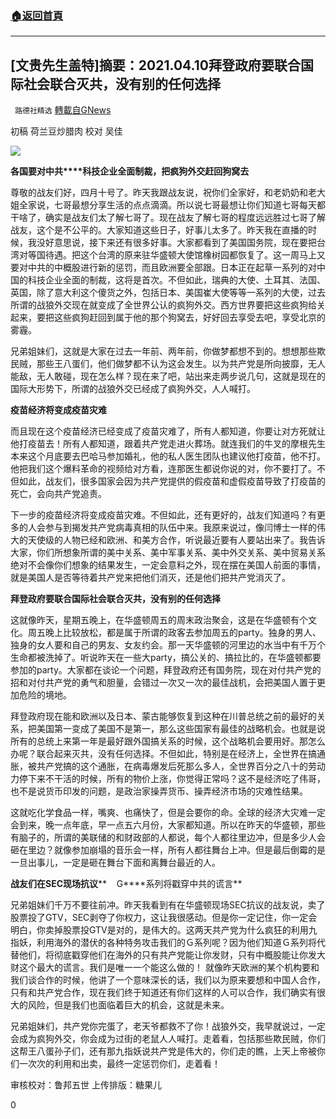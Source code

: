###  [:house:返回首頁](https://github.com/ourhimalayas/txt)
---

## [文贵先生盖特]摘要：2021.04.10拜登政府要联合国际社会联合灭共，没有别的任何选择
` 路德社精选` [轉載自GNews](https://gnews.org/zh-hans/1083925/)

初稿 荷兰豆炒腊肉
校对 吴佳

![]()![](https://gnews.org/wp-content/uploads/2021/04/041303.jpg)

**各国要对中共****科技企业全面制裁，把疯狗外交赶回狗窝去**

尊敬的战友们好，四月十号了。昨天我跟战友说，祝你们全家好，和老奶奶和老大姐全家说，七哥最想分享生活的点点滴滴。所以说七哥最想让你们知道七哥每天都干啥了，确实是战友们太了解七哥了。现在战友了解七哥的程度远远胜过七哥了解战友，这个是不公平的。大家知道这些日子，好事儿太多了。昨天我在直播的时候，我没好意思说，接下来还有很多好事。大家都看到了美国国务院，现在要把台湾对等国待遇。把这个台湾的原来驻华盛顿大使馆橡树园都恢复了。这一周马上又要对中共的中概股进行新的惩罚，而且欧洲要全部跟。日本正在起草一系列的对中国的科技企业全面的制裁，这将是首次。不但如此，瑞典的大使、土耳其、法国、英国，除了意大利这个傻货之外，包括日本、美国崔大使等等一系列的大使，过去所谓的战狼外交现在就变成了全世界公认的疯狗外交。西方世界要把这些疯狗给关起来，要把这些疯狗赶回到属于他的那个狗窝去，好好回去享受去吧，享受北京的雾霾。

兄弟姐妹们，这就是大家在过去一年前、两年前，你做梦都想不到的。想想那些欺民贼，那些王八蛋们，他们做梦都不认为这会发生。以为共产党是所向披靡，无人能敌，无人敢碰，现在怎么样？现在来了吧，站出来走两步说几句，这就是现在的国际大形势下，所谓的战狼外交已经成了疯狗外交，人人喊打。

**疫苗经济将变成疫苗灾难**

而且现在这个疫苗经济已经变成了疫苗灾难了，所有人都知道，你要让对方死就让他打疫苗去！所有人都知道，跟着共产党走进火葬场。就连我们的牛叉的摩根先生本来这个月底要去巴哈马参加婚礼，他的私人医生团队也建议他打疫苗，他不打。他把我们这个爆料革命的视频给对方看，连那医生都说你说的对，你不要打了。不但如此，战友们，很多国家会因为共产党提供的假疫苗和虚假疫苗导致了打疫苗的死亡，会向共产党追责。

下一步的疫苗经济将变成疫苗灾难。不但如此，还有更好的，战友们知道吗？有更多的人会参与到揭发共产党病毒真相的队伍中来。我原来说过，像闫博士一样的伟大的天使级的人物已经和欧洲、和美方合作，听说最近要有人要站出来了。我告诉大家，你们所想象所谓的美中关系、美中军事关系、美中外交关系、美中贸易关系绝对不会像你们想象的结果发生，一定会意料之外，现在摆在美国人前面的事情，就是美国人是否等待着共产党来把他们消灭，还是他们把共产党消灭了。

**拜登政府要联合国际社会联合灭共，没有别的任何选择**

这就像昨天，星期五晚上，在华盛顿周五的周末政治聚会，这是在华盛顿有个文化。周五晚上比较放松，都是属于所谓的政客去参加周五的party。独身的男人、独身的女人要和自己的男友、女友约会。那一天华盛顿的河里边的水当中有千万个生命都被洗掉了。听说昨天在一些大party，搞公关的、搞拉比的，在华盛顿都要参加的party。大家都在谈论一个问题，拜登政府还有国务院，现在对付共产党的招和对付共产党的勇气和胆量，会错过一次又一次的最佳战机，会把美国人置于更加危险的境地。

拜登政府现在能和欧洲以及日本、蒙古能够恢复到这种在川普总统之前的最好的关系，把美国第一变成了美国不是第一，那么这些国家有最佳的战略机会。也就是说所有的总统上来第一年是最好跟外国搞关系的时候，这个战略机会要用好。那怎么办呢？联合起来灭共，没有任何选择。不但如此，特别是在经济上，全世界在搞通胀，被共产党搞的这个通胀，在病毒爆发后死那么多人，全世界百分之八十的劳动力停下来不干活的时候，所有的物价上涨，你觉得正常吗？这不是经济吃了伟哥，也不是说货币印发的问题，是政治家操弄货币、操弄经济市场的灾难性结果。

这就吃化学食品一样，嘴爽、也痛快了，但是会要你的命。全球的经济大灾难一定会到来，晚一点年底，早一点五六月份，大家都知道。所以在昨天的华盛顿，那些有脑子的，所谓的美联储的和财政部的人都说，每个人都往里边冲，但是多少人会砸在里边？就像参加崩塌的音乐会一样，所有人都往舞台上冲。但是最后倒霉的是一旦出事儿，一定是砸在舞台下面和离舞台最近的人。

**战友们在****SEC****现场抗议****    G****系列将戳穿中共的谎言**

兄弟姐妹们千万不要往前冲。昨天我看到有在华盛顿现场SEC抗议的战友说，卖了股票投了GTV，SEC剥夺了你权力，这让我很感动。但是你一定记住，你一定会明白，你卖掉股票投GTV是对的，是伟大的。这两天共产党为什么疯狂的利用九指妖，利用海外的潜伏的各种特务攻击我们的Ｇ系列呢？因为他们知道Ｇ系列将代替他们，将彻底戳穿他们在海外的只有共产党能让你发财，只有中概股能让你发大财这个最大的谎言。我们是唯一一个能这么做的！
就像昨天欧洲的某个机构要和我们谈合作的时候，他讲了一个意味深长的话，我们以为原来要想和中国人合作，只有和共产党合作，现在我们终于知道还有你们这样的人可以合作，我们确实有很大的风险，但是我们也面临着巨大的机会，这就是未来。

兄弟姐妹们，共产党你完蛋了，老天爷都救不了你！战狼外交，我早就说过，一定会成为疯狗外交，你会成为过街的老鼠人人喊打。走着看，包括那些欺民贼，你们这帮王八蛋孙子们，还有那九指妖说共产党是伟大的，你们走的瞧，上天上帝被你们一次次的利用和出卖，最终一定惩罚你们，走着看！

审核校对：鲁邦五世
上传排版：糖果儿

0
